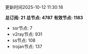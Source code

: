 更新时间2025-10-12 11:30:18

**总订阅: 21**
**总节点: 4787**
**有效节点: 1183**
- ssr节点: 7
- v2ray节点: 931
- ss节点: 108
- trojan节点: 137
